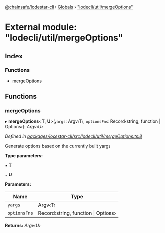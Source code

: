 [@chainsafe/lodestar-cli](../README.md) › [Globals](../globals.md) › ["lodecli/util/mergeOptions"](_lodecli_util_mergeoptions_.md)

# External module: "lodecli/util/mergeOptions"

## Index

### Functions

* [mergeOptions](_lodecli_util_mergeoptions_.md#mergeoptions)

## Functions

###  mergeOptions

▸ **mergeOptions**<**T**, **U**>(`yargs`: Argv‹T›, `optionsFns`: Record‹string, function | Options›): *Argv‹U›*

*Defined in [packages/lodestar-cli/src/lodecli/util/mergeOptions.ts:8](https://github.com/ChainSafe/lodestar/blob/6d8273318/packages/lodestar-cli/src/lodecli/util/mergeOptions.ts#L8)*

Generate options based on the currently built yargs

**Type parameters:**

▪ **T**

▪ **U**

**Parameters:**

Name | Type |
------ | ------ |
`yargs` | Argv‹T› |
`optionsFns` | Record‹string, function &#124; Options› |

**Returns:** *Argv‹U›*
